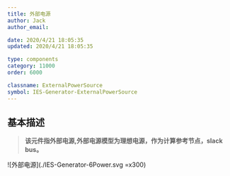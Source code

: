 ```yaml
---
title: 外部电源
author: Jack
author_email:

date: 2020/4/21 18:05:35
updated: 2020/4/21 18:05:35

type: components
category: 11000
order: 6000

classname: ExternalPowerSource
symbol: IES-Generator-ExternalPowerSource
---
```

## 基本描述

> **该元件指外部电源,外部电源模型为理想电源，作为计算参考节点，slack bus。**

![外部电源](./IES-Generator-6Power.svg =x300)

